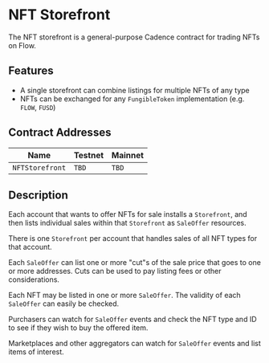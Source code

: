 # NFT Storefront

The NFT storefront is a general-purpose Cadence 
contract for trading NFTs on Flow.

## Features 

- A single storefront can combine listings for multiple NFTs of any type
- NFTs can be exchanged for any `FungibleToken` implementation (e.g. `FLOW`, `FUSD`)

## Contract Addresses 

|Name|Testnet|Mainnet|
|----|-------|-------|
|`NFTStorefront`|`TBD`|`TBD`|

## Description

Each account that wants to offer NFTs for sale installs a `Storefront`,
and then lists individual sales within that `Storefront` as `SaleOffer` resources.

There is one `Storefront` per account that handles sales of all NFT types
for that account.

Each `SaleOffer` can list one or more "cut"s of the sale price that
goes to one or more addresses. Cuts can be used to pay listing fees
or other considerations.

Each NFT may be listed in one or more `SaleOffer`. 
The validity of each `SaleOffer` can easily be checked.

Purchasers can watch for `SaleOffer` events and check the NFT type and
ID to see if they wish to buy the offered item.

Marketplaces and other aggregators can watch for `SaleOffer` events
and list items of interest.
